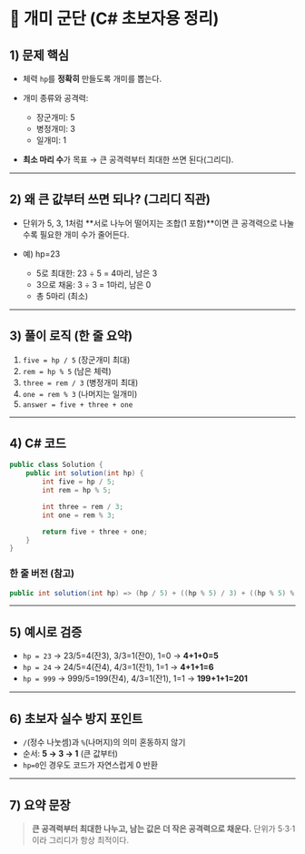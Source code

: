 

# 🐜 개미 군단 (C# 초보자용 정리)

## 1) 문제 핵심

* 체력 `hp`를 **정확히** 만들도록 개미를 뽑는다.
* 개미 종류와 공격력:

  * 장군개미: 5
  * 병정개미: 3
  * 일개미: 1
* **최소 마리 수**가 목표 → 큰 공격력부터 최대한 쓰면 된다(그리디).

---

## 2) 왜 큰 값부터 쓰면 되나? (그리디 직관)

* 단위가 5, 3, 1처럼 \*\*서로 나누어 떨어지는 조합(1 포함)\*\*이면
  큰 공격력으로 나눌수록 필요한 개미 수가 줄어든다.
* 예) hp=23

  * 5로 최대한: 23 ÷ 5 = 4마리, 남은 3
  * 3으로 채움: 3 ÷ 3 = 1마리, 남은 0
  * 총 5마리 (최소)

---

## 3) 풀이 로직 (한 줄 요약)

1. `five = hp / 5` (장군개미 최대)
2. `rem = hp % 5` (남은 체력)
3. `three = rem / 3` (병정개미 최대)
4. `one = rem % 3` (나머지는 일개미)
5. `answer = five + three + one`

---

## 4) C# 코드

```csharp
public class Solution {
    public int solution(int hp) {
        int five = hp / 5;
        int rem = hp % 5;

        int three = rem / 3;
        int one = rem % 3;

        return five + three + one;
    }
}
```

### 한 줄 버전 (참고)

```csharp
public int solution(int hp) => (hp / 5) + ((hp % 5) / 3) + ((hp % 5) % 3);
```

---

## 5) 예시로 검증

* `hp = 23` → 23/5=4(잔3), 3/3=1(잔0), 1=0 → **4+1+0=5**
* `hp = 24` → 24/5=4(잔4), 4/3=1(잔1), 1=1 → **4+1+1=6**
* `hp = 999` → 999/5=199(잔4), 4/3=1(잔1), 1=1 → **199+1+1=201**

---

## 6) 초보자 실수 방지 포인트

* `/`(정수 나눗셈)과 `%`(나머지)의 의미 혼동하지 않기
* 순서: **5 → 3 → 1** (큰 값부터)
* `hp=0`인 경우도 코드가 자연스럽게 0 반환

---

## 7) 요약 문장

> **큰 공격력부터 최대한 나누고, 남는 값은 더 작은 공격력으로 채운다.**
> 단위가 5·3·1이라 그리디가 항상 최적이다.

